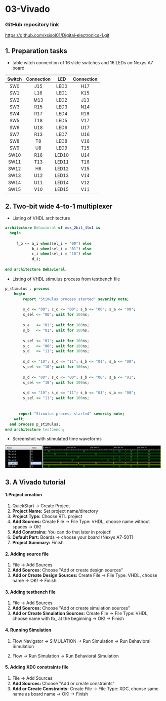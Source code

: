 # 03-Vivado
### GitHub repository link
https://github.com/xsisol01/Digital-electronics-1.git

## 1. Preparation tasks
* table witch connection of 16 slide switches and 16 LEDs on Nexys A7 board

| **Switch** | **Connection** | **LED** | **Connection** | 
| :-: | :-: | :-: | :-: |
| SW0 | J15 | LED0 | H17 |
| SW1 | L16 | LED1 | K15 |
| SW2 | M13 | LED2 | J13 |
| SW3 | R15 | LED3 | N14 |
| SW4 | R17 | LED4 | R18 |
| SW5 | T18 | LED5 | V17 |
| SW6 | U18 | LED6 | U17 |
| SW7 | R13 | LED7 | U16 |
| SW8 | T8 | LED8 | V16 |
| SW9 | U8 | LED9 | T15 |
| SW10 | R16 | LED10 | U14 |
| SW11 | T13 | LED11 | T16 |
| SW12 | H6 | LED12 | V15 |
| SW13 | U12 | LED13 | V14 |
| SW14 | U11 | LED14 | V12 |
| SW15 | V10 | LED15 | V11 |

## 2. Two-bit wide 4-to-1 multiplexer
* Listing  of VHDL architecture
```vhdl
architecture Behavioral of mux_2bit_4to1 is
  begin
   
     f_o <= a_i when(sel_i = "00") else
            b_i when(sel_i = "01") else
            c_i when(sel_i = "10") else
            d_i;

end architecture Behavioral;
```
*  Listing of VHDL stimulus process from testbench file
```vhdl
p_stimulus : process
    begin
        report "Stimulus process started" severity note;
        
        s_d <= "00"; s_c <= "00"; s_b <= "00"; s_a <= "00";
        s_sel <= "00"; wait for 100ns;
        
        s_a   <= "01"; wait for 100ns;
        s_b   <= "01"; wait for 100ns;
        
        s_sel <= "01"; wait for 100ns;
        s_c   <= "00"; wait for 100ns;
        s_d   <= "11"; wait for 100ns;
        
        s_d <= "10"; s_c <= "11"; s_b <= "01"; s_a <= "00";
        s_sel <= "10"; wait for 100ns;
        
        s_d <= "00"; s_c <= "00"; s_b <= "00"; s_a <= "01";
        s_sel <= "10"; wait for 100ns;
        
        s_d <= "10"; s_c <= "11"; s_b <= "01"; s_a <= "00";
        s_sel <= "11"; wait for 100ns;
                  
     
      report "Stimulus process started" severity note;
    wait;
  end process p_stimulus;
end architecture testbench;
```
* Screenshot with stimulated time waveforms

![Waveform](Images/WaveformVivado.PNG)

## 3. A Vivado tutorial
#### 1.Project creation
  1. QuickStart -> Create Project 
  2. **Project Name:** Set project name/directory 
  3. **Project Type:** Choose RTL project
  4. **Add Sources:** Create File -> File Type: VHDL, choose name without spaces -> OK!
  5. **Add Constrains:** You can do that later in project!
  6. **Default Part:** Boards -> choose your board (Nexys A7-50T)
  7. **Project Summary:** Finish
#### 2. Adding source file
  1. File -> Add Sources
  2. **Add Sources:** Choose "Add or create design sources"
  3. **Add or Create Design Sources:** Create File -> File Type: VHDL, choose name -> OK! -> Finish

#### 3. Adding testbench file
  1. File -> Add Sources
  2. **Add Sources:** Choose "Add or create simulation sources"
  3. **Add or Create Simulation Sources:** Create File -> File Type: VHDL, choose name with tb_ at the beginning  -> OK! -> Finish

#### 4. Running Simulation
  1. Flow Navigator -> SIMULATION -> Run Simulation -> Run Behavioral Simulation

  1. Flow -> Run Simulation -> Run Behavioral Simulation

#### 5. Adding XDC constraints file
  1.  File -> Add Sources
  2.  **Add Sources:** Choose "Add or create constraints"
  3.  **Add or Create Constraints:** Create File -> File Type: XDC, choose same name as board name -> OK! -> Finish




